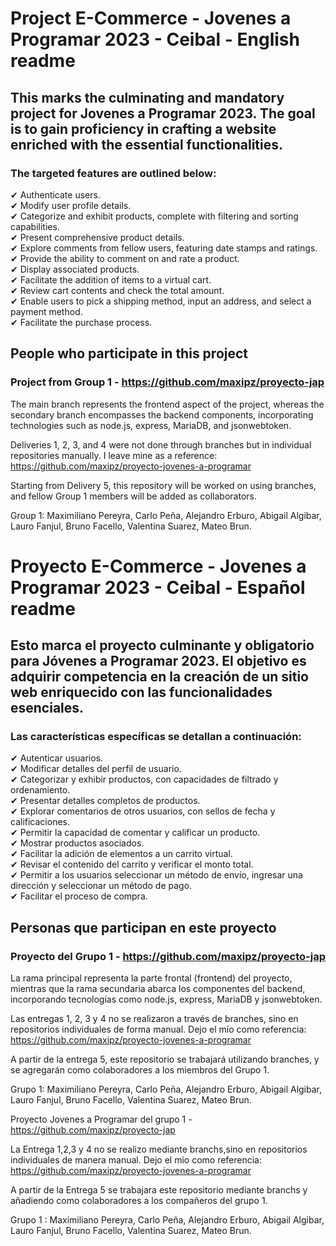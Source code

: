 # Project E-Commerce - Jovenes a Programar 2023 - Ceibal - English readme

## This marks the culminating and mandatory project for Jovenes a Programar 2023. The goal is to gain proficiency in crafting a website enriched with the essential functionalities.

### The targeted features are outlined below:

✔ Authenticate users.  
✔ Modify user profile details.  
✔ Categorize and exhibit products, complete with filtering and sorting capabilities.  
✔ Present comprehensive product details.  
✔ Explore comments from fellow users, featuring date stamps and ratings.  
✔ Provide the ability to comment on and rate a product.  
✔ Display associated products.  
✔ Facilitate the addition of items to a virtual cart.  
✔ Review cart contents and check the total amount.  
✔ Enable users to pick a shipping method, input an address, and select a payment method.  
✔ Facilitate the purchase process.  


## People who participate in this project

### Project from Group 1 - https://github.com/maxipz/proyecto-jap

The main branch represents the frontend aspect of the project, whereas the secondary branch encompasses the backend components, incorporating technologies such as node.js, express, MariaDB, and jsonwebtoken.

Deliveries 1, 2, 3, and 4 were not done through branches but in individual repositories manually. I leave mine as a reference: https://github.com/maxipz/proyecto-jovenes-a-programar

Starting from Delivery 5, this repository will be worked on using branches, and fellow Group 1 members will be added as collaborators.

Group 1: Maximiliano Pereyra, Carlo Peña, Alejandro Erburo, Abigail Algibar, Lauro Fanjul, Bruno Facello, Valentina Suarez, Mateo Brun.

# Proyecto E-Commerce - Jovenes a Programar 2023 - Ceibal - Español readme

## Esto marca el proyecto culminante y obligatorio para Jóvenes a Programar 2023. El objetivo es adquirir competencia en la creación de un sitio web enriquecido con las funcionalidades esenciales.

### Las características específicas se detallan a continuación:

✔ Autenticar usuarios.  
✔ Modificar detalles del perfil de usuario.  
✔ Categorizar y exhibir productos, con capacidades de filtrado y ordenamiento.  
✔ Presentar detalles completos de productos.  
✔ Explorar comentarios de otros usuarios, con sellos de fecha y calificaciones.  
✔ Permitir la capacidad de comentar y calificar un producto.  
✔ Mostrar productos asociados.  
✔ Facilitar la adición de elementos a un carrito virtual.  
✔ Revisar el contenido del carrito y verificar el monto total.  
✔ Permitir a los usuarios seleccionar un método de envío, ingresar una dirección y seleccionar un método de pago.  
✔ Facilitar el proceso de compra.  

## Personas que participan en este proyecto

### Proyecto del Grupo 1 - https://github.com/maxipz/proyecto-jap

La rama principal representa la parte frontal (frontend) del proyecto, mientras que la rama secundaria abarca los componentes del backend, incorporando tecnologías como node.js, express, MariaDB y jsonwebtoken.

Las entregas 1, 2, 3 y 4 no se realizaron a través de branches, sino en repositorios individuales de forma manual. Dejo el mío como referencia: https://github.com/maxipz/proyecto-jovenes-a-programar

A partir de la entrega 5, este repositorio se trabajará utilizando branches, y se agregarán como colaboradores a los miembros del Grupo 1.

Grupo 1: Maximiliano Pereyra, Carlo Peña, Alejandro Erburo, Abigail Algibar, Lauro Fanjul, Bruno Facello, Valentina Suarez, Mateo Brun.
















Proyecto Jovenes a Programar del grupo 1 - https://github.com/maxipz/proyecto-jap

La Entrega 1,2,3 y 4 no se realizo mediante branchs,sino en repositorios individuales de manera manual. Dejo el mio como referencia: https://github.com/maxipz/proyecto-jovenes-a-programar

A partir de la Entrega 5 se trabajara este repositorio mediante branchs y añadiendo como colaboradores a los compañeros del grupo 1.



Grupo 1 : Maximiliano Pereyra,
          Carlo Peña,
          Alejandro Erburo,
          Abigail Algibar,
          Lauro Fanjul, 
          Bruno Facello,
          Valentina Suarez,
          Mateo Brun.

